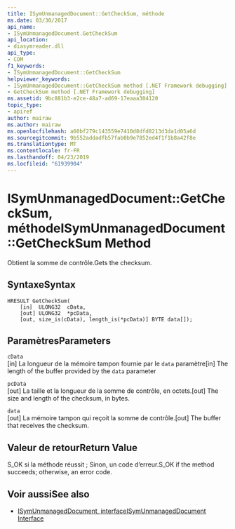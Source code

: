 ```yaml
---
title: ISymUnmanagedDocument::GetCheckSum, méthode
ms.date: 03/30/2017
api_name:
- ISymUnmanagedDocument.GetCheckSum
api_location:
- diasymreader.dll
api_type:
- COM
f1_keywords:
- ISymUnmanagedDocument::GetCheckSum
helpviewer_keywords:
- ISymUnmanagedDocument::GetCheckSum method [.NET Framework debugging]
- GetCheckSum method [.NET Framework debugging]
ms.assetid: 9bc881b3-e2ce-48a7-ad69-17eaaa304120
topic_type:
- apiref
author: mairaw
ms.author: mairaw
ms.openlocfilehash: a60bf279c143559e7410d8dfd8213d3da1d05a6d
ms.sourcegitcommit: 9b552addadfb57fab0b9e7852ed4f1f1b8a42f8e
ms.translationtype: MT
ms.contentlocale: fr-FR
ms.lasthandoff: 04/23/2019
ms.locfileid: "61939904"
---
```

# <a name="isymunmanageddocumentgetchecksum-method"></a><span data-ttu-id="5dd2c-102">ISymUnmanagedDocument::GetCheckSum, méthode</span><span class="sxs-lookup"><span data-stu-id="5dd2c-102">ISymUnmanagedDocument::GetCheckSum Method</span></span>
<span data-ttu-id="5dd2c-103">Obtient la somme de contrôle.</span><span class="sxs-lookup"><span data-stu-id="5dd2c-103">Gets the checksum.</span></span>  
  
## <a name="syntax"></a><span data-ttu-id="5dd2c-104">Syntaxe</span><span class="sxs-lookup"><span data-stu-id="5dd2c-104">Syntax</span></span>  
  
```  
HRESULT GetCheckSum(  
    [in]  ULONG32  cData,  
    [out] ULONG32  *pcData,  
    [out, size_is(cData), length_is(*pcData)] BYTE data[]);  
```  
  
## <a name="parameters"></a><span data-ttu-id="5dd2c-105">Paramètres</span><span class="sxs-lookup"><span data-stu-id="5dd2c-105">Parameters</span></span>  
 `cData`  
 <span data-ttu-id="5dd2c-106">[in] La longueur de la mémoire tampon fournie par le `data` paramètre</span><span class="sxs-lookup"><span data-stu-id="5dd2c-106">[in] The length of the buffer provided by the `data` parameter</span></span>  
  
 `pcData`  
 <span data-ttu-id="5dd2c-107">[out] La taille et la longueur de la somme de contrôle, en octets.</span><span class="sxs-lookup"><span data-stu-id="5dd2c-107">[out] The size and length of the checksum, in bytes.</span></span>  
  
 `data`  
 <span data-ttu-id="5dd2c-108">[out] La mémoire tampon qui reçoit la somme de contrôle.</span><span class="sxs-lookup"><span data-stu-id="5dd2c-108">[out] The buffer that receives the checksum.</span></span>  
  
## <a name="return-value"></a><span data-ttu-id="5dd2c-109">Valeur de retour</span><span class="sxs-lookup"><span data-stu-id="5dd2c-109">Return Value</span></span>  
 <span data-ttu-id="5dd2c-110">S_OK si la méthode réussit ; Sinon, un code d’erreur.</span><span class="sxs-lookup"><span data-stu-id="5dd2c-110">S_OK if the method succeeds; otherwise, an error code.</span></span>  
  
## <a name="see-also"></a><span data-ttu-id="5dd2c-111">Voir aussi</span><span class="sxs-lookup"><span data-stu-id="5dd2c-111">See also</span></span>

- [<span data-ttu-id="5dd2c-112">ISymUnmanagedDocument, interface</span><span class="sxs-lookup"><span data-stu-id="5dd2c-112">ISymUnmanagedDocument Interface</span></span>](../../../../docs/framework/unmanaged-api/diagnostics/isymunmanageddocument-interface.md)
